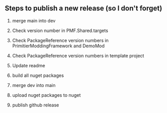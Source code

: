 ## Steps to publish a new release (so I don't forget)
1) merge main into dev
2) Check version number in PMF.Shared.targets
3) Check PackageReference version numbers in PrimitierModdingFramework and DemoMod
4) Check PackageReference version numbers in template project
5) Update readme

5) build all nuget packages
6) merge dev into main
7) upload nuget packages to nuget
8) publish github release